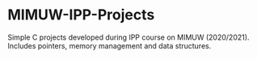 # MIMUW-IPP-Projects
Simple C projects developed during IPP course on MIMUW (2020/2021).
Includes pointers, memory management and data structures.

